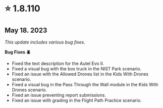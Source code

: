 # ⭐ 1.8.110

## May 18. 2023

_This update includes various bug fixes._

**Bug Fixes 🪲**

* Fixed the text description for the Autel Evo II.
* Fixed a visual bug with the box truck in the NIST Park scenario.
* Fixed an issue with the Allowed Drones list in the Kids With Drones scenario.
* Fixed a visual bug in the Pass Through the Wall module in the Kids With Drones scenario.
* Fixed an issue preventing report submissions.
* Fixed an issue with grading in the Flight Path Practice scenario.
